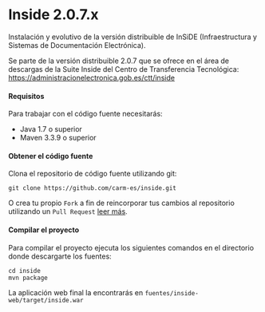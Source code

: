 # Inside 2.0.7.x
Instalación y evolutivo de la versión distribuible de InSiDE (Infraestructura y Sistemas de Documentación Electrónica).

Se parte de la versión distribuible 2.0.7 que se ofrece en el área de descargas de la Suite Inside del Centro de Transferencia Tecnológica: https://administracionelectronica.gob.es/ctt/inside



#### Requisitos
Para trabajar con el código fuente necesitarás: 

* Java 1.7 o superior
* Maven 3.3.9 o superior

#### Obtener el código fuente
Clona el repositorio de código fuente utilizando git:

```
git clone https://github.com/carm-es/inside.git
```

O crea tu propio `Fork` a fin de reincorporar tus cambios al repositorio utilizando un `Pull Request` [leer más](https://help.github.com/articles/fork-a-repo). 


#### Compilar el proyecto
Para compilar el proyecto ejecuta los siguientes comandos en el directorio donde descargarte los fuentes:

```
cd inside
mvn package 
```

La aplicación web final la encontrarás en `fuentes/inside-web/target/inside.war`

